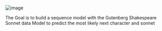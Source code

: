 ![image](https://github.com/user-attachments/assets/8ab054ea-d9bd-4e2e-9c08-4ea64cc6a5f4)


The Goal is to build a sequence model with the Gutenberg Shakespeare Sonnet data
Model to predict the most likely next character and sonnet
